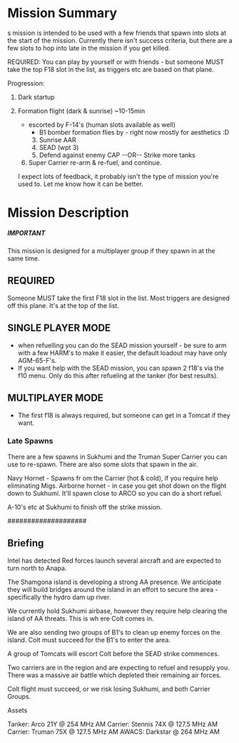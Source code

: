 # Mission Summary 

s mission is intended to be used with a few friends that spawn into slots at the start of the mission. 
Currently there isn't success criteria, but there are a few slots to hop into late in the mission if you get killed.

REQUIRED: You can play by yourself or with friends - but someone MUST take the top F18 slot in the list, as triggers etc are based on that plane. 

Progression: 

1. Dark startup 
2. Formation flight (dark & sunrise) ~10-15min 
    - escorted by F-14's (human slots available as well)
      - B1 bomber formation flies by - right now mostly for aesthetics :D 
      3. Sunrise AAR
      4. SEAD (wpt 3)
      5. Defend against enemy CAP   --OR--
         Strike more tanks
	 6. Super Carrier re-arm & re-fuel, and continue.
	 
	 
	 I expect lots of feedback, it probably isn't the type of mission you're used to.  Let me know how it can be better. 

# Mission Description

#####   IMPORTANT #######

This mission is designed for a multiplayer group if they spawn in at the same time.

## REQUIRED
Someone MUST take the first F18 slot in the list. Most triggers are designed off this plane. It's at the top of the list. 

## SINGLE PLAYER MODE

* when refuelling you can do the SEAD mission yourself - be sure to arm with a few HARM's to make it easier, the default loadout may have only AGM-65-F's. 
* If you want help with the SEAD mission, you can spawn 2 f18's via the f10 menu.  Only do this after refueling at the tanker (for best results).

## MULTIPLAYER MODE
* The first f18 is always required, but someone can get in a Tomcat if they want. 


### Late Spawns
There are a few spawns in Sukhumi and the Truman Super Carrier you can use to re-spawn.   There are also some slots that spawn in the air.

Navy Hornet  - Spawns fr om the Carrier (hot & cold), if you require  help eliminating Migs. 
Airborne hornet - in case you get shot down on the flight down to Sukhumi.   It'll spawn close to ARCO so you can do a short refuel.

A-10's etc at Sukhumi to finish off the strike mission.



####################

## Briefing 

Intel has detected Red forces launch several aircraft and are expected to turn north to Anapa.   

The Shamgona island is developing a strong AA presence.  We anticipate they will build bridges around the island in an effort to secure the area  - specifically the hydro dam up river. 

We currently hold Sukhumi airbase, however they require help clearing the island of AA threats.  This is wh ere Colt comes in. 

We are also sending two groups of B1's to clean up enemy forces on the island.   Colt must succeed for the B1's to enter the area. 

A group of Tomcats will escort Colt before the SEAD strike commences. 

Two carriers are in the region and are expecting to refuel and resupply you.   There was a massive air battle which depleted their remaining air forces.

Colt flight must succeed, or we risk losing Sukhumi, and both Carrier Groups. 



Assets

Tanker:   Arco        21Y   @ 254    MHz AM
Carrier:   Stennis  74X   @ 127.5 MHz AM
Carrier:   Truman  75X   @ 127.5 MHz AM
AWACS:  Darkstar          @ 264     MHz AM

